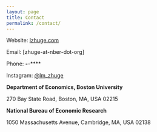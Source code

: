 ```yaml
---
layout: page
title: Contact
permalink: /contact/
---
```


Website: [lzhuge.com]

Email: [zhuge-at-nber-dot-org]

Phone: ***-***-****

Instagram: [@lm_zhuge]

**Department of Economics, Boston University**

270 Bay State Road, Boston, MA, USA 02215

**National Bureau of Economic Research**

1050 Massachusetts Avenue, Cambridge, MA, USA 02138

[lzhuge.com]: https://www.lzhuge.com

[zhuge@nber.org]: mailto:zhuge@nber.org

[@lm_zhuge]: https://www.instagram.com/lm_zhuge/
